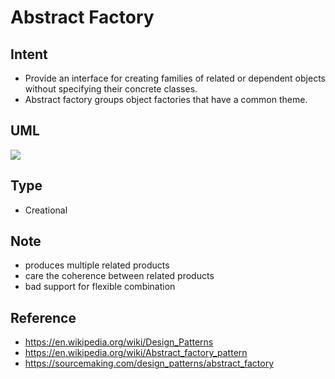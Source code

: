 # Abstract Factory

## Intent
- Provide an interface for creating families of related or dependent
  objects without specifying their concrete classes.
- Abstract factory groups object factories that have a common theme.

## UML
<img src="http://yuml.me/diagram/plain/class/[IFactory|+createProductA(): IProductA; +createProductB(): IProductB],[IFactory]^-.-[Factory1],[IFactory]^-.-[Factory2],[IFactory]->[IProductA],[IFactory]->[IProductB],[IProductA]^-.-[ProductA1],[IProductA]^-.-[ProductA2],[IProductB]^-.-[ProductB1],[IProductB]^-.-[ProductB2],[Factory1]->[ProductA1],[Factory1]->[ProductB1],[Factory2]->[ProductA2],[Factory2]->[ProductB2]">
<!--
[IFactory|+createProductA(): IProductA; +createProductB(): IProductB],
[IFactory]^-.-[Factory1],
[IFactory]^-.-[Factory2],
[IFactory]->[IProductA],
[IFactory]->[IProductB],
[IProductA]^-.-[ProductA1],
[IProductA]^-.-[ProductA2],
[IProductB]^-.-[ProductB1],
[IProductB]^-.-[ProductB2],
[Factory1]->[ProductA1],
[Factory1]->[ProductB1],
[Factory2]->[ProductA2],
[Factory2]->[ProductB2],
-->

## Type
- Creational

## Note
- produces multiple related products
- care the coherence between related products
- bad support for flexible combination

## Reference
- https://en.wikipedia.org/wiki/Design_Patterns
- https://en.wikipedia.org/wiki/Abstract_factory_pattern
- https://sourcemaking.com/design_patterns/abstract_factory
